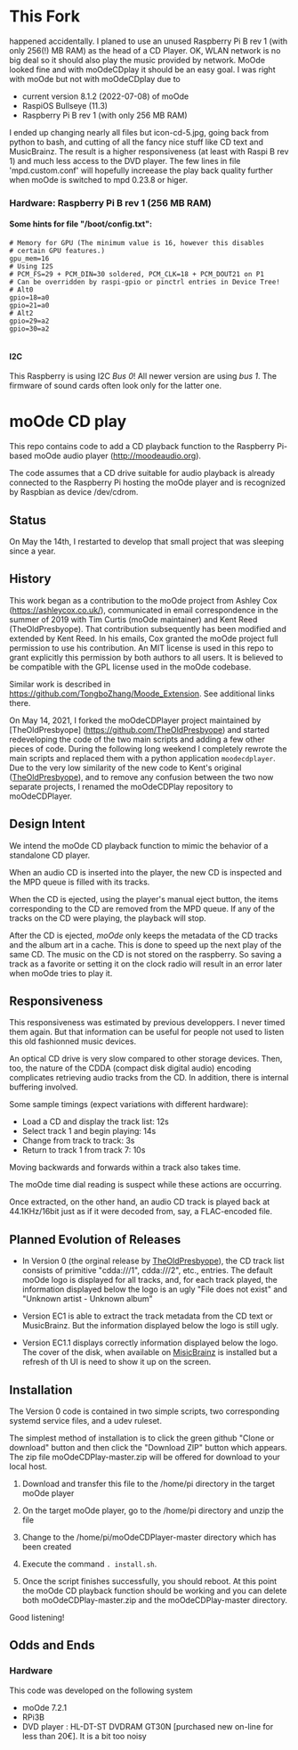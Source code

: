 # This Fork
happened accidentally. I planed to use an unused Raspberry Pi B rev 1 (with only 256(!) MB RAM) as the head of a CD Player. OK, WLAN network is no big deal so it should also play the music provided by network. MoOde looked fine and with moOdeCDplay it should be an easy goal. I was right with moOde but not with moOdeCDplay due to

 - current version 8.1.2 (2022-07-08) of moOde
 - RaspiOS Bullseye (11.3)
 - Raspberry Pi B rev 1 (with only 256 MB RAM)

I ended up changing nearly all files but icon-cd-5.jpg, going back from python to bash, and cutting of all the fancy nice stuff like CD text and MusicBrainz. The result is a higher responsiveness (at least with Raspi B rev 1) and much less access to the DVD player. The few lines in file 'mpd.custom.conf' will hopefully increease the play back quality further when moOde is switched to mpd 0.23.8 or higer.

### Hardware: Raspberry Pi B rev 1 (256 MB RAM)

#### Some hints for file "/boot/config.txt":
```
# Memory for GPU (The minimum value is 16, however this disables
# certain GPU features.)
gpu_mem=16
# Using I2S
# PCM_FS=29 + PCM_DIN=30 soldered, PCM_CLK=18 + PCM_DOUT21 on P1
# Can be overridden by raspi-gpio or pinctrl entries in Device Tree!
# Alt0
gpio=18=a0
gpio=21=a0
# Alt2
gpio=29=a2
gpio=30=a2


```

#### I2C
This Raspberry is using I2C *Bus 0*! All newer version are using *bus 1*. The firmware of sound cards often look only for the latter one.

# moOde CD play

This repo contains code to add a CD playback function to the Raspberry Pi-based moOde audio player (http://moodeaudio.org).

The code assumes that a CD drive suitable for audio playback is already connected to the Raspberry Pi hosting the moOde player and is recognized by Raspbian as device /dev/cdrom.

## Status

On May the 14th, I restarted to develop that small project that was sleeping since a year.

## History

This work began as a contribution to the moOde project from Ashley Cox (https://ashleycox.co.uk/), communicated in email correspondence in the summer of 2019 with Tim Curtis (moOde maintainer) and Kent Reed (TheOldPresbyope). That contribution subsequently has been modified and extended by Kent Reed. In his emails, Cox granted the moOde project full permission to use his contribution. An MIT license is used in this repo to grant explicitly this permission by both authors to all users. It is believed to be compatible with the GPL license used in the moOde codebase.

Similar work is described in https://github.com/TongboZhang/Moode_Extension. See additional links there.

On May 14, 2021, I forked the moOdeCDPlayer project maintained by [TheOldPresbyope] (https://github.com/TheOldPresbyope) and started redeveloping the code of the two main scripts and adding a few other pieces of code. During the following long weekend I completely rewrote the main scripts and replaced them with a python application `moodecdplayer`. Due to the very low similarity of the new code to Kent's original ([TheOldPresbyope](https://github.com/TheOldPresbyope)), and to remove any confusion between the two now separate projects, I renamed the moOdeCDPlay repository to moOdeCDPlayer.

## Design Intent

We intend the moOde CD playback function to mimic the behavior of a standalone CD player.

When an audio CD is inserted into the player, the new CD is inspected and the MPD queue is filled with its tracks.

When the CD is ejected, using the player's manual eject button, the items corresponding to the CD are removed from the MPD queue. If any of the tracks on the CD were playing, the playback will stop. 

After the CD is ejected, *moOde* only keeps the metadata of the CD tracks and the album art in a cache. This is done to speed up the next play of the same CD. The music on the CD is not stored on the raspberry. So saving a track as a favorite or setting it on the clock radio will result in an error later when moOde tries to play it. 

## Responsiveness

This responsiveness was estimated by previous developpers. I never timed them again. But that information can be useful for people not used to listen this old fashionned music devices.

An optical CD drive is very slow compared to other storage devices. Then, too, the nature of the CDDA (compact disk digital audio) encoding complicates retrieving audio tracks from the CD. In addition, there is internal buffering involved.

Some sample timings (expect variations with different hardware):

- Load a CD and display the track list: 12s
- Select track 1 and begin playing: 14s
- Change from track to track: 3s
- Return to track 1 from track 7: 10s

Moving backwards and forwards within a track also takes time.

The moOde time dial reading is suspect while these actions are occurring.

Once extracted, on the other hand, an audio CD track is played back at 44.1KHz/16bit just as if it were decoded from, say, a FLAC-encoded file.

## Planned Evolution of Releases

- In Version 0 (the orginal release by [TheOldPresbyope](https://github.com/TheOldPresbyope)), the CD track list consists of primitive "cdda:///1", cdda:///2", etc., entries. 
  The default moOde logo is displayed for all tracks, and, for each track played, the information displayed below the logo is an ugly 
  "File does not exist" and "Unknown artist - Unknown album"

- Version EC1 is able to extract the track metadata from the CD text or MusicBrainz. But the information displayed below the logo is still ugly.
- Version EC1.1 displays correctly information displayed below the logo. The cover of the disk, when available on [MisicBrainz](https://musicbrainz.org/) is installed but a refresh of th UI is need to show it up on the screen.

## Installation

The Version 0 code is contained in two simple scripts, two corresponding systemd service files, and a udev ruleset.

The simplest method of installation is to click the green github "Clone or download" button and then click the "Download ZIP" button which appears. The zip file moOdeCDPlay-master.zip will be offered for download to your local host. 

1. Download and transfer this file to the /home/pi directory in the target moOde player
2. On the target moOde player, go to the /home/pi directory and unzip the file
3. Change to the /home/pi/moOdeCDPlayer-master directory which has been created
4. Execute the command `. install.sh`.

5. Once the script finishes successfully, you should reboot. At this point the moOde CD playback function should be working and you can delete both moOdeCDPlay-master.zip and the moOdeCDPlay-master directory.

Good listening!

## Odds and Ends

### Hardware

This code was developed on the following system
- moOde 7.2.1
- RPi3B
- DVD player : HL-DT-ST DVDRAM GT30N [purchased new on-line for less than 20€]. It is a bit too noisy

